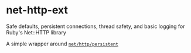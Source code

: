 # net-http-ext

Safe defaults, persistent connections, thread safety, and basic logging for Ruby's Net::HTTP library

A simple wrapper around [`net/http/persistent`](https://github.com/drbrain/net-http-persistent)

